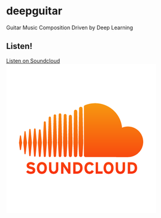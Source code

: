# deepguitar
Guitar Music Composition Driven by Deep Learning

## Listen!

[Listen on Soundcloud](https://soundcloud.com/adityathakkar/deep-guitar)
![SoundCloud Logo | width=20px](soundcloud_logo.png)

